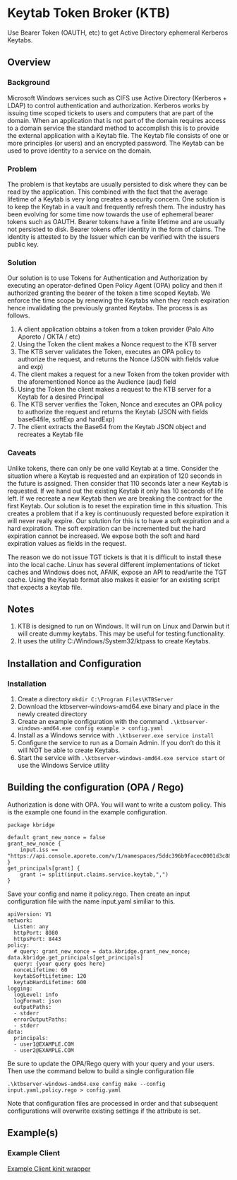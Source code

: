 # Keytab Token Broker (KTB)
Use Bearer Token (OAUTH, etc) to get Active Directory ephemeral Kerberos Keytabs.
 
## Overview
 
### Background
Microsoft Windows services such as CIFS use Active Directory (Kerberos + LDAP) to control authentication and authorization. Kerberos works by issuing time scoped tickets to users and computers that are part of the domain. When an application that is not part of the domain requires access to a domain service the standard method to accomplish this is to provide the external application with a Keytab file. The Keytab file consists of one or more principles (or users) and an encrypted password. The Keytab can be used to prove identity to a service on the domain.
 
### Problem
The problem is that keytabs are usually persisted to disk where they can be read by the application. This combined with the fact that the average lifetime of a Keytab is very long creates a security concern. One solution is to keep the Keytab in a vault and frequently refresh them. The industry has been evolving for some time now towards the use of ephemeral bearer tokens such as OAUTH. Bearer tokens have a finite lifetime and are usually not persisted to disk. Bearer tokens offer identity in the form of claims. The identity is attested to by the Issuer which can be verified with the issuers public key.
 
### Solution
Our solution is to use Tokens for Authentication and Authorization by executing an operator-defined Open Policy Agent (OPA) policy and then if authorized granting the bearer of the token a time scoped Keytab. We enforce the time scope by renewing the Keytabs when they reach expiration hence invalidating the previously granted Keytabs. The process is as follows.
1. A client application obtains a token from a token provider (Palo Alto Aporeto / OKTA / etc)
1. Using the Token the client makes a Nonce request to the KTB server
1. The KTB server validates the Token, executes an OPA policy to authorize the request, and returns the Nonce (JSON with fields value and exp)
1. The client makes a request for a new Token from the token provider with the aforementioned Nonce as the Audience (aud) field
1. Using the Token the client makes a request to the KTB server for a Keytab for a desired Principal
1. The KTB server verifies the Token, Nonce and executes an OPA policy to authorize the request and returns the Keytab (JSON with fields base64file, softExp and hardExp)
1. The client extracts the Base64 from the Keytab JSON object and recreates a Keytab file
 
### Caveats
Unlike tokens, there can only be one valid Keytab at a time. Consider the situation where a Keytab is requested and an expiration of 120 seconds in the future is assigned. Then consider that 110 seconds later a new Keytab is requested. If we hand out the existing Keytab it only has 10 seconds of life left. If we recreate a new Keytab then we are breaking the contract for the first Keytab. Our solution is to reset the expiration time in this situation. This creates a problem that if a key is continuously requested before expiration it will never really expire. Our solution for this is to have a soft expiration and a hard expiration. The soft expiration can be incremented but the hard expiration cannot be increased. We expose both the soft and hard expiration values as fields in the request.
 
The reason we do not issue TGT tickets is that it is difficult to install these into the local cache. Linux has several different implementations of ticket caches and Windows does not, AFAIK, expose an API to read/write the TGT cache. Using the Keytab format also makes it easier for an existing script that expects a keytab file.
 
## Notes
1. KTB is designed to run on Windows. It will run on Linux and Darwin but it will create dummy keytabs. This may be useful for testing functionality.
1. It uses the utility C:/Windows/System32/ktpass to create Keytabs.

## Installation and Configuration

### Installation
1. Create a directory `mkdir C:\Program Files\KTBServer`
1. Download the ktbserver-windows-amd64.exe binary and place in the newly created directory
1. Create an example configuration with the command `.\ktbserver-windows-amd64.exe config example > config.yaml`
1. Install as a Windows service with `.\ktbserver.exe service install`
1. Configure the service to run as a Domain Admin. If you don’t do this it will NOT be able to create Keytabs.
1. Start the service with `.\ktbserver-windows-amd64.exe service start` or use the Windows Service utility

## Building the configuration (OPA / Rego)
Authorization is done with OPA. You will want to write a custom policy. This is the example one found in the example configuration.
```
package kbridge

default grant_new_nonce = false
grant_new_nonce {
	input.iss == "https://api.console.aporeto.com/v/1/namespaces/5ddc396b9facec0001d3c886/oauthinfo"
}
get_principals[grant] {
	grant := split(input.claims.service.keytab,",")
}
```
Save your config and name it policy.rego. Then create an input configuration file with the name input.yaml similiar to this.
```
apiVersion: V1
network:
  Listen: any
  httpPort: 8080
  httpsPort: 8443
policy:
  # query: grant_new_nonce = data.kbridge.grant_new_nonce; data.kbridge.get_principals[get_principals]
  query: {your query goes here}
  nonceLifetime: 60
  keytabSoftLifetime: 120
  keytabHardLifetime: 600
logging:
  logLevel: info
  logFormat: json
  outputPaths:
  - stderr
  errorOutputPaths:
  - stderr
data:
  principals:
  - user1@EXAMPLE.COM
  - user2@EXAMPLE.COM
```
Be sure to update the OPA/Rego query with your query and your users. Then use the command below to build a single configuration file
```
.\ktbserver-windows-amd64.exe config make --config input.yaml,policy.rego > config.yaml
```
Note that configuration files are processed in order and that subsequent configurations will overwrite existing settings if the attribute is set.

## Example(s)
 
### Example Client
[Example Client kinit wrapper](example/client/scripts/kinit_client.bash)